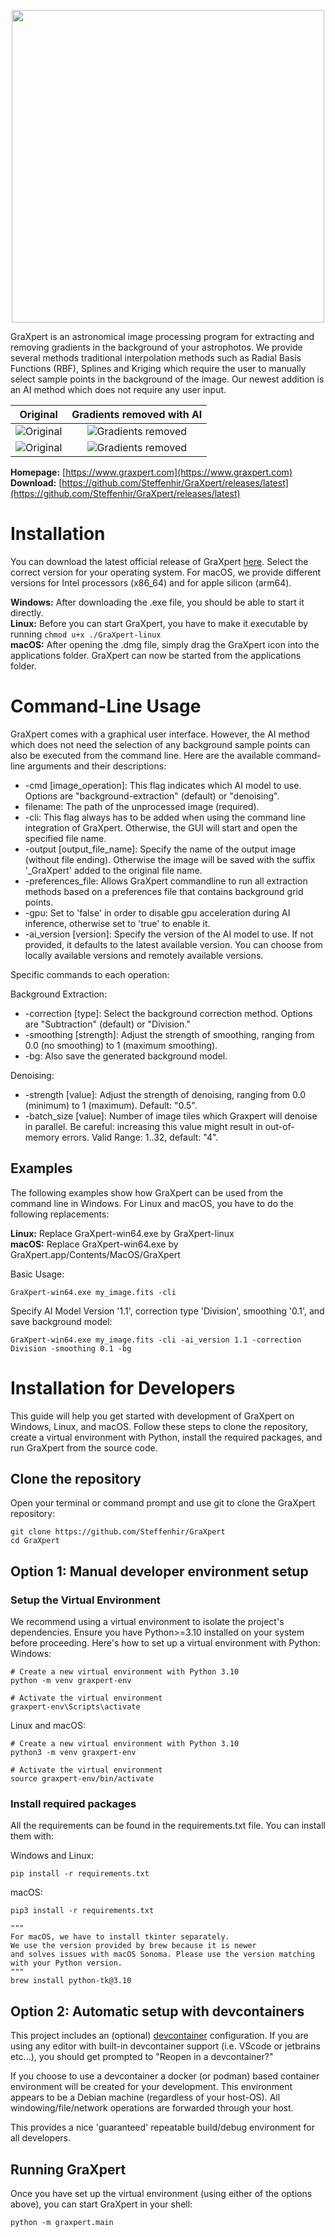 <p align="center">
<img src="https://github.com/Steffenhir/GraXpert/blob/main/img/GraXpert_LOGO_Hauptvariante.png" width="500"/>
</p>

GraXpert is an astronomical image processing program for extracting and removing
gradients in the background of your astrophotos.  We provide several methods traditional
interpolation methods such as Radial Basis Functions (RBF), Splines and Kriging which require
the user to manually select sample points in the background of the image. Our newest addition
is an AI method which does not require any user input.

Original                     |  Gradients removed with AI
:-------------------------:|:-------------------------:
![Original](https://github.com/Steffenhir/GraXpert/blob/main/img/NGC7000_original.jpg)   |  ![Gradients removed](https://github.com/Steffenhir/GraXpert/blob/main/img/NGC7000_processed.jpg)
![Original](https://github.com/Steffenhir/GraXpert/blob/main/img/LDN1235_original.jpg)   |  ![Gradients removed](https://github.com/Steffenhir/GraXpert/blob/main/img/LDN1235_processed.jpg)


**Homepage:** [https://www.graxpert.com](https://www.graxpert.com)  
**Download:** [https://github.com/Steffenhir/GraXpert/releases/latest](https://github.com/Steffenhir/GraXpert/releases/latest)

# Installation
You can download the latest official release of GraXpert [here](https://github.com/Steffenhir/GraXpert/releases/latest). Select the correct version for your operating system. For macOS, we provide different versions
for Intel processors (x86_64) and for apple silicon (arm64).

**Windows:** After downloading the .exe file, you should be able to start it directly. \
**Linux:** Before you can start GraXpert, you have to make it executable by running ```chmod u+x ./GraXpert-linux``` \
**macOS:** After opening the .dmg file, simply drag the GraXpert icon into the applications folder. GraXpert can now be started from the applications folder.

# Command-Line Usage
GraXpert comes with a graphical user interface. However, the AI method which does not need the selection of any background sample points can also be executed from the command line.
Here are the available command-line arguments and their descriptions:

- -cmd [image_operation]: This flag indicates which AI model to use. Options are "background-extraction" (default) or "denoising".
- filename: The path of the unprocessed image (required).
- -cli: This flag always has to be added when using the command line integration of GraXpert. Otherwise, the GUI will start and open the specified file name.
- -output [output_file_name]: Specify the name of the output image (without file ending). Otherwise the image will be saved with the suffix '_GraXpert' added to the original file name.
- -preferences_file: Allows GraXpert commandline to run all extraction methods based on a preferences file that contains background grid points.
- -gpu: Set to 'false' in order to disable gpu acceleration during AI inference, otherwise set to 'true' to enable it.
- -ai_version [version]: Specify the version of the AI model to use. If not provided, it defaults to the latest available version. You can choose from locally available versions and remotely available versions.

Specific commands to each operation:

Background Extraction:
- -correction [type]: Select the background correction method. Options are "Subtraction" (default) or "Division."
- -smoothing [strength]: Adjust the strength of smoothing, ranging from 0.0 (no smoothing) to 1 (maximum smoothing).
- -bg: Also save the generated background model.

Denoising:
- -strength [value]: Adjust the strength of denoising, ranging from 0.0 (minimum) to 1 (maximum). Default: "0.5".
- -batch_size [value]: Number of image tiles which Graxpert will denoise in parallel. Be careful: increasing this value might result in out-of-memory errors. Valid Range: 1..32, default: "4".

## Examples
The following examples show how GraXpert can be used from the command line in Windows. For Linux and macOS, you have to do the following replacements:

**Linux:** Replace GraXpert-win64.exe by GraXpert-linux \
**macOS:** Replace GraXpert-win64.exe by GraXpert.app/Contents/MacOS/GraXpert

Basic Usage:
```
GraXpert-win64.exe my_image.fits -cli
```

Specify AI Model Version '1.1', correction type 'Division', smoothing '0.1', and save background model:
```
GraXpert-win64.exe my_image.fits -cli -ai_version 1.1 -correction Division -smoothing 0.1 -bg
```

# Installation for Developers
This guide will help you get started with development of GraXpert on Windows, Linux, and macOS. Follow these steps to clone the repository, create a virtual environment with Python, install the required packages, and run GraXpert from the source code.

## Clone the repository
Open your terminal or command prompt and use git to clone the GraXpert repository:
```
git clone https://github.com/Steffenhir/GraXpert
cd GraXpert
```
## Option 1: Manual developer environment setup

### Setup the Virtual Environment
We recommend using a virtual environment to isolate the project's dependencies. Ensure you have Python>=3.10 installed on your system before proceeding. Here's how to set up a virtual environment with Python:
Windows:
```
# Create a new virtual environment with Python 3.10
python -m venv graxpert-env

# Activate the virtual environment
graxpert-env\Scripts\activate
```

Linux and macOS:
```
# Create a new virtual environment with Python 3.10
python3 -m venv graxpert-env

# Activate the virtual environment
source graxpert-env/bin/activate
```

### Install required packages
All the requirements can be found in the requirements.txt file. You can install them with:

Windows and Linux:
```
pip install -r requirements.txt
```

macOS:
```
pip3 install -r requirements.txt

"""
For macOS, we have to install tkinter separately.
We use the version provided by brew because it is newer
and solves issues with macOS Sonoma. Please use the version matching with your Python version.
"""
brew install python-tk@3.10
```

## Option 2: Automatic setup with devcontainers
This project includes an (optional) [devcontainer](https://containers.dev/) configuration.  If you are using any editor with built-in devcontainer support (i.e. VScode or jetbrains etc...), you should get prompted to "Reopen in a devcontainer?"

If you choose to use a devcontainer a docker (or podman) based container environment will be created for your development.  This environment appears to be a Debian machine (regardless of your host-OS).  All windowing/file/network operations are forwarded through your host.

This provides a nice 'guaranteed' repeatable build/debug environment for all developers.

## Running GraXpert
Once you have set up the virtual environment (using either of the options above), you can start GraXpert in your shell:

```
python -m graxpert.main
```


